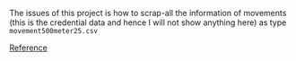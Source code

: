 The issues of this project is how to scrap-all the information of movements (this is the credential data and hence I will not show anything here) as type `movement500meter25.csv`

[Reference](https://github.com/NhanDoV/Kaggle-6-first-projects/blob/master/web-scraping/iypnb.file/probability_model.ipynb)

